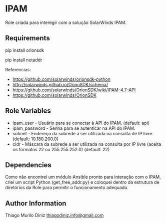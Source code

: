 IPAM
=========

Role criada para interegir com a solução SolarWinds IPAM.

Requirements
------------

pip install orionsdk

pip install netaddr

Referencias:

- https://github.com/solarwinds/orionsdk-python
- http://solarwinds.github.io/OrionSDK/schema/
- https://github.com/solarwinds/OrionSDK/wiki/IPAM-4.7-API
- https://github.com/solarwinds/OrionSDK

Role Variables
--------------

- ipam_user - Usuário para se conectar à API do IPAM. (default: api)
- ipam_password - Senha para se autenticar na API do IPAM.
- subnet - Endereço da subrede a ser utilizada na consulta de IP livre. (default: 10.180.200.0)
- cidr - Máscara da subrede a ser utilizada na consulta por IP livre (aceita os formatos 22 ou 255.255.252.0) (default: 22)

Dependencies
------------

Como não encontrei um módulo Ansible pronto para interação com o IPAM,
criei um script Python (get_free_addr.py) e coloquei dentro da estrutura de diretórios
da Role para permitir o funcionamento adequado.

Author Information
------------------

Thiago Murilo Diniz <thiagodiniz.info@gmail.com>
